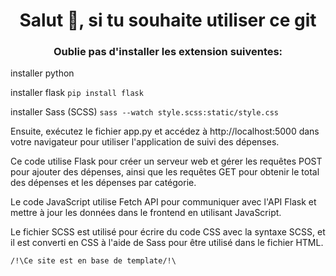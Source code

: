 <h1 align="center">Salut 👋, si tu souhaite utiliser ce git</h1>
<h3 align="center">Oublie pas d'installer les extension suiventes:</h3>

<a> installer python </a>

<a>installer flask</a>
```pip install flask```

<a>installer Sass (SCSS)</a>
```sass --watch style.scss:static/style.css```

<a>Ensuite, exécutez le fichier app.py et accédez à http://localhost:5000 dans votre navigateur pour utiliser l'application de suivi des dépenses.</a>

Ce code utilise Flask pour créer un serveur web et gérer les requêtes POST pour ajouter des dépenses, ainsi que les requêtes GET pour obtenir le total des dépenses et les dépenses par catégorie.

Le code JavaScript utilise Fetch API pour communiquer avec l'API Flask et mettre à jour les données dans le frontend en utilisant JavaScript.

Le fichier SCSS est utilisé pour écrire du code CSS avec la syntaxe SCSS, et il est converti en CSS à l'aide de Sass pour être utilisé dans le fichier HTML.

```/!\Ce site est en base de template/!\```
